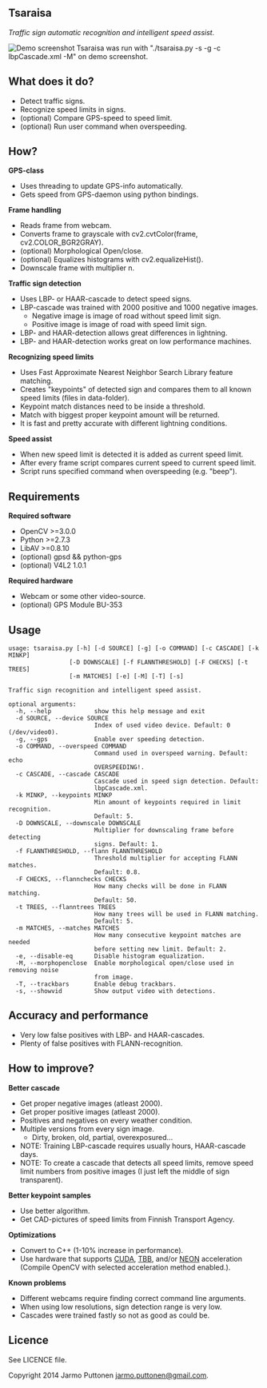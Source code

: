 Tsaraisa
-

_Traffic sign automatic recognition and intelligent speed assist._

![Demo screenshot](https://github.com/putsi/tsaraisa/raw/master/tsaraisa.png "Driving on icy Finnish road")
Tsaraisa was run with "./tsaraisa.py -s -g -c lbpCascade.xml -M" on demo screenshot.

What does it do?
-
* Detect traffic signs.
* Recognize speed limits in signs.
* (optional) Compare GPS-speed to speed limit.
* (optional) Run user command when overspeeding.

How?
-
**GPS-class**
* Uses threading to update GPS-info automatically.
* Gets speed from GPS-daemon using python bindings.

**Frame handling**
* Reads frame from webcam.
* Converts frame to grayscale with cv2.cvtColor(frame, cv2.COLOR_BGR2GRAY).
* (optional) Morphological Open/close.
* (optional) Equalizes histograms with cv2.equalizeHist().
* Downscale frame with multiplier n.

**Traffic sign detection**
* Uses LBP- or HAAR-cascade to detect speed signs.
* LBP-cascade was trained with 2000 positive and 1000 negative images.
  * Negative image is image of road without speed limit sign.
  * Positive image is image of road with speed limit sign.
* LBP- and HAAR-detection allows great differences in lightning.
* LBP- and HAAR-detection works great on low performance machines.

**Recognizing speed limits**
* Uses Fast Approximate Nearest Neighbor Search Library feature matching.
* Creates "keypoints" of detected sign and compares them to all known speed limits (files in data-folder).
* Keypoint match distances need to be inside a threshold.
* Match with biggest proper keypoint amount will be returned.
* It is fast and pretty accurate with different lightning conditions.

**Speed assist**
* When new speed limit is detected it is added as current speed limit.
* After every frame script compares current speed to current speed limit.
* Script runs specified command when overspeeding (e.g. "beep").

Requirements
-
**Required software**
* OpenCV >=3.0.0
* Python >=2.7.3
* LibAV >=0.8.10
* (optional) gpsd && python-gps
* (optional) V4L2 1.0.1

**Required hardware**
* Webcam or some other video-source.
* (optional) GPS Module BU-353

Usage
-
```
usage: tsaraisa.py [-h] [-d SOURCE] [-g] [-o COMMAND] [-c CASCADE] [-k MINKP]
                 [-D DOWNSCALE] [-f FLANNTHRESHOLD] [-F CHECKS] [-t TREES]
                 [-m MATCHES] [-e] [-M] [-T] [-s]

Traffic sign recognition and intelligent speed assist.

optional arguments:
  -h, --help            show this help message and exit
  -d SOURCE, --device SOURCE
                        Index of used video device. Default: 0 (/dev/video0).
  -g, --gps             Enable over speeding detection.
  -o COMMAND, --overspeed COMMAND
                        Command used in overspeed warning. Default: echo
                        OVERSPEEDING!.
  -c CASCADE, --cascade CASCADE
                        Cascade used in speed sign detection. Default:
                        lbpCascade.xml.
  -k MINKP, --keypoints MINKP
                        Min amount of keypoints required in limit recognition.
                        Default: 5.
  -D DOWNSCALE, --downscale DOWNSCALE
                        Multiplier for downscaling frame before detecting
                        signs. Default: 1.
  -f FLANNTHRESHOLD, --flann FLANNTHRESHOLD
                        Threshold multiplier for accepting FLANN matches.
                        Default: 0.8.
  -F CHECKS, --flannchecks CHECKS
                        How many checks will be done in FLANN matching.
                        Default: 50.
  -t TREES, --flanntrees TREES
                        How many trees will be used in FLANN matching.
                        Default: 5.
  -m MATCHES, --matches MATCHES
                        How many consecutive keypoint matches are needed
                        before setting new limit. Default: 2.
  -e, --disable-eq      Disable histogram equalization.
  -M, --morphopenclose  Enable morphological open/close used in removing noise
                        from image.
  -T, --trackbars       Enable debug trackbars.
  -s, --showvid         Show output video with detections.
```

Accuracy and performance
-
* Very low false positives with LBP- and HAAR-cascades.
* Plenty of false positives with FLANN-recognition.

How to improve?
-
**Better cascade**
* Get proper negative images (atleast 2000).
* Get proper positive images (atleast 2000).
* Positives and negatives on every weather condition.
* Multiple versions from every sign image.
  * Dirty, broken, old, partial, overexposured...
* NOTE: Training LBP-cascade requires usually hours, HAAR-cascade days.
* NOTE: To create a cascade that detects all speed limits, remove speed limit numbers from positive images (I just left the middle of sign transparent).

**Better keypoint samples**
* Use better algorithm.
* Get CAD-pictures of speed limits from Finnish Transport Agency.

**Optimizations**
* Convert to C++ (1-10% increase in performance).
* Use hardware that supports [CUDA](http://opencv.org/platforms/cuda.html), [TBB](https://www.threadingbuildingblocks.org/), and/or [NEON](http://www.arm.com/products/processors/technologies/neon.php) acceleration (Compile OpenCV with selected acceleration method enabled.).

**Known problems**
* Different webcams require finding correct command line arguments.
* When using low resolutions, sign detection range is very low.
* Cascades were trained fastly so not as good as could be.

Licence
-
See LICENCE file.

Copyright 2014 Jarmo Puttonen <jarmo.puttonen@gmail.com>.

